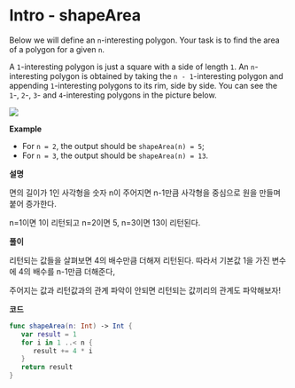# Intro - shapeArea

Below we will define an `n`-interesting polygon. Your task is to find the area of a polygon for a given `n`.

A `1`-interesting polygon is just a square with a side of length `1`. An `n`-interesting polygon is obtained by taking the `n - 1`-interesting polygon and appending `1`-interesting polygons to its rim, side by side. You can see the `1`-, `2`-, `3`- and `4`-interesting polygons in the picture below.

<img src="https://user-images.githubusercontent.com/31604976/63015650-79591d80-becc-11e9-89f1-0dc467fd93c9.png">

**Example**

- For `n = 2`, the output should be
  `shapeArea(n) = 5`;
- For `n = 3`, the output should be
  `shapeArea(n) = 13`.

**설명**

면의 길이가 1인 사각형을 숫자 n이 주어지면 n-1만큼 사각형을 중심으로 원을 만들며 붙어 증가한다. 

n=1이면 1이 리턴되고 n=2이면 5, n=3이면 13이 리턴된다.

**풀이**

리턴되는 값들을 살펴보면 4의 배수만큼 더해져 리턴된다. 따라서 기본값 1을 가진 변수에 4의 배수를 n-1만큼 더해준다,

주어지는 값과 리턴값과의 관계 파악이 안되면 리턴되는 값끼리의 관계도 파악해보자!

**코드**

```swift
func shapeArea(n: Int) -> Int {
   var result = 1
   for i in 1 ..< n {
      result += 4 * i
   }
   return result
}
```



